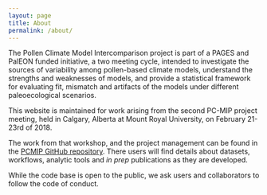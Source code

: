 ```yaml
---
layout: page
title: About
permalink: /about/
---
```


The Pollen Climate Model Intercomparison project is part of a PAGES and PalEON funded initiative, a two meeting cycle, intended to investigate the sources of variability among pollen-based climate models, understand the strengths and weaknesses of models, and provide a statistical framework for evaluating fit, mismatch and artifacts of the models under different paleoecological scenarios.

This website is maintained for work arising from the second PC-MIP project meeting, held in Calgary, Alberta at Mount Royal University, on February 21-23rd of 2018.

The work from that workshop, and the project management can be found in the [PCMIP GitHub repository](https://github.com/PCMIP).  There users will find details about datasets, workflows, analytic tools and *in prep* publications as they are developed.

While the code base is open to the public, we ask users and collaborators to follow the code of conduct.